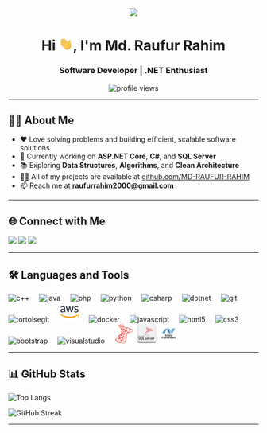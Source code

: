 <div align="center">
    <img src="https://media.giphy.com/media/v1.Y2lkPTc5MGI3NjExY2FnOTc3N2oxbzA1cmR0bWZsdzF4c2h3dGR6aWx5b3RxcmFpam94NiZlcD12MV9pbnRlcm5hbF9naWZfYnlfaWQmY3Q9Zw/lHLlZbk1Y1A31TKf9x/giphy.gif" width="300"/>
</div>

<h1 align="center">Hi <img width="28px" src="./assets/wave.gif" alt="wave" />, I'm Md. Raufur Rahim</h1>
<h3 align="center">Software Developer | .NET Enthusiast</h3>

<p align="center">
    <img src="https://komarev.com/ghpvc/?username=MD-RAUFUR-RAHIM&label=Profile%20views&color=0e75b6&style=flat" alt="profile views" />
</p>

---

## 👨‍💻 About Me
- ❤️ Love solving problems and building efficient, scalable software solutions  
- 🔭 Currently working on **ASP.NET Core**, **C#**, and **SQL Server**  
- 📚 Exploring **Data Structures**, **Algorithms**, and **Clean Architecture**  
- 👨‍💻 All of my projects are available at [github.com/MD-RAUFUR-RAHIM](https://github.com/MD-RAUFUR-RAHIM)  
- 📫 Reach me at **raufurrahim2000@gmail.com**

---

## 🌐 Connect with Me
<p align="left">
<a href="https://www.linkedin.com/in/md-raufur-rahim/" target="_blank"><img src="https://img.shields.io/badge/LinkedIn-0A66C2?style=for-the-badge&logo=linkedin&logoColor=white" /></a>
<a href="mailto:raufurrahim2000@gmail.com" target="_blank"><img src="https://img.shields.io/badge/Gmail-D14836?style=for-the-badge&logo=gmail&logoColor=white" /></a>
<a href="https://www.facebook.com/yourprofile" target="_blank"><img src="https://img.shields.io/badge/Facebook-1877F2?style=for-the-badge&logo=facebook&logoColor=white" /></a>
</p>

---

## 🛠️ Languages and Tools

<div align="left">
  <!-- Programming Languages -->
  <img src="https://cdn.jsdelivr.net/gh/devicons/devicon/icons/cplusplus/cplusplus-original.svg" height="40" alt="c++"/>
  <img width="12" />
  <img src="https://cdn.jsdelivr.net/gh/devicons/devicon/icons/java/java-original.svg" height="40" alt="java"/>
  <img width="12" />
  <img src="https://cdn.jsdelivr.net/gh/devicons/devicon/icons/php/php-original.svg" height="40" alt="php"/>
  <img width="12" />
  <img src="https://cdn.jsdelivr.net/gh/devicons/devicon/icons/python/python-original.svg" height="40" alt="python"/>
  <img width="12" />
  <img src="https://cdn.jsdelivr.net/gh/devicons/devicon/icons/csharp/csharp-original.svg" height="40" alt="csharp"/>
  <img width="12" />
  <img src="https://cdn.jsdelivr.net/gh/devicons/devicon/icons/dotnetcore/dotnetcore-original.svg" height="40" alt="dotnet"/>
  <img width="12" />
  
  <!-- Version Control -->
  <img src="https://cdn.jsdelivr.net/gh/devicons/devicon/icons/git/git-original.svg" height="40" alt="git"/>
  <img width="12" />
  <img src="https://cdn.jsdelivr.net/gh/devicons/devicon/icons/tortoisegit/tortoisegit-original.svg" height="40" alt="tortoisegit"/>
  <img width="12" />
  
  <!-- Cloud & DevOps -->
  <img src="https://raw.githubusercontent.com/devicons/devicon/master/icons/amazonwebservices/amazonwebservices-original-wordmark.svg" height="40" alt="aws"/>
  <img width="12" />
  <img src="https://cdn.jsdelivr.net/gh/devicons/devicon/icons/docker/docker-original.svg" height="40" alt="docker"/>
  <img width="12" />
  
  <!-- Web Development -->
  <img src="https://cdn.jsdelivr.net/gh/devicons/devicon/icons/javascript/javascript-original.svg" height="40" alt="javascript"/>
  <img width="12" />
  <img src="https://cdn.jsdelivr.net/gh/devicons/devicon/icons/html5/html5-original-wordmark.svg" height="40" alt="html5"/>
  <img width="12" />
  <img src="https://cdn.jsdelivr.net/gh/devicons/devicon/icons/css3/css3-original-wordmark.svg" height="40" alt="css3"/>
  <img width="12" />
  <img src="https://cdn.jsdelivr.net/gh/devicons/devicon/icons/bootstrap/bootstrap-plain-wordmark.svg" height="40" alt="bootstrap"/>
  <img width="12" />
  
  <!-- IDEs -->
  <img src="https://cdn.jsdelivr.net/gh/devicons/devicon/icons/visualstudio/visualstudio-plain.svg" height="40" alt="visualstudio"/>
  <img width="12" />
  <img src="https://raw.githubusercontent.com/devicons/devicon/master/icons/microsoftsqlserver/microsoftsqlserver-plain.svg" height="40" alt="SQL Server" />
  <!-- ORM -->
  <img src="./assets/sql-Server.png.png" height="40" alt="Sql Server" />
<img src="./assets/entity-framework.png" height="40" alt="Entity Framework" />
</div>

---

## 📊 GitHub Stats
![Top Langs](https://github-readme-stats.vercel.app/api/top-langs/?username=MD-RAUFUR-RAHIM&layout=compact&theme=tokyonight)  

![GitHub Streak](https://github-readme-streak-stats.herokuapp.com/?user=MD-RAUFUR-RAHIM&theme=radical)

---
